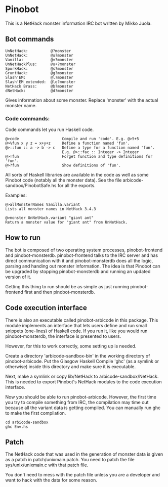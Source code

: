 Pinobot
=======

This is a NetHack monster information IRC bot written by Mikko Juola.

Bot commands
--------

    UnNetHack:          @?monster
    UnNetHack:          @u?monster
    Vanilla:            @v?monster
    UnNetHackPlus:      @u+?monster
    SporkHack:          @s?monster
    GruntHack:          @g?monster
    Slash'EM:           @l?monster
    Slash'EM extended:  @le?monster
    NetHack Brass:      @b?monster
    dNetHack:           @d?monster

Gives information about some monster. Replace 'monster' with the actual monster
name.

### Code commands:

Code commands let you run Haskell code.

    @>code                   Compile and run 'code'. E.g. @>5+5
    @>%fun x y z = x+y+z     Define a function named 'fun'.
    @>::fun :: a -> b -> c   Define a type for a function named 'fun'.
                             E.g. @>::fac :: Integer -> Integer
    @>!fun                   Forget function and type definitions for 'fun'.
    @>?fun                   Show definitions of 'fun'.

All sorts of Haskell libraries are available in the code as well as some
Pinobot code (notably all the monster data). See the file
arbicode-sandbox/PinobotSafe.hs for all the exports.

Examples:

    @>allMonsterNames Vanilla.variant
    Lists all monster names in NetHack 3.4.3

    @>monster UnNetHack.variant "giant ant"
    Return a monster value for "giant ant" from UnNetHack.

How to run
----------

The bot is composed of two operating system processes, pinobot-frontend and
pinobot-monsterdb. pinobot-frontend talks to the IRC server and has direct
communication with it and pinobot-monsterdb does all the logic, parsing and
handing out monster information. The idea is that Pinobot can be upgraded by
stopping pinobot-monsterdb and running an updated version of it.

Getting this thing to run should be as simple as just running pinobot-frontend
first and then pinobot-monsterdb.

Code execution interface
------------------------

There is also an executable called pinobot-arbicode in this package. This
module implements an interface that lets users define and run small snippets
(one-lines) of Haskell code. If you run it, like you would run
pinobot-monsterdb, the interface is presented to users.

However, for this to work correctly, some setting up is needed.

Create a directory 'arbicode-sandbox-bin' in the working directory of
pinobot-arbicode. Put the Glasgow Haskell Compile 'ghc' (as a symlink or
otherwise) inside this directory and make sure it is executable.

Next, make a symlink or copy lib/NetHack to arbicode-sandbox/NetHack. This is
needed to export Pinobot's NetHack modules to the code execution interface.

Now you should be able to run pinobot-arbicode. However, the first time you try
to compile something from IRC, the compilation may time out because all the
variant data is getting compiled. You can manually run ghc to make the first
compilation.

    cd arbicode-sandbox
    ghc Env.hs

Patch
-----

The NetHack code that was used in the generation of monster data is given as a
patch in patch/unixmain.patch. You need to patch the file sys/unix/unixmain.c
with that patch file.

You don't need to mess with the patch file unless you are a developer and want
to hack with the data for some reason.

